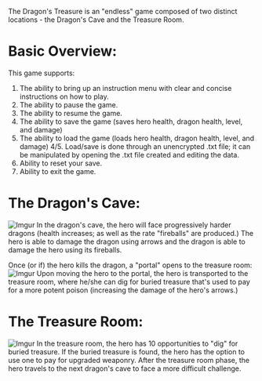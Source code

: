 The Dragon's Treasure is an "endless" game composed of two distinct locations - the Dragon's Cave and the Treasure Room.

# Basic Overview:
This game supports:
1. The ability to bring up an instruction menu with clear and concise instructions on how to play.
2. The ability to pause the game.
3. The ability to resume the game.
4. The ability to save the game (saves hero health, dragon health, level, and damage)
5. The ability to load the game (loads hero health, dragon health, level, and damage)
4/5. Load/save is done through an unencrypted .txt file; it can be manipulated by opening the .txt        file created and editing the data.
6. Ability to reset your save.
7. Ability to exit the game.

# The Dragon's Cave:
![Imgur](https://i.imgur.com/QoM7A7U.png)
In the dragon's cave, the hero will face progressively harder dragons (health increases; as well as the rate "fireballs" are produced.) The hero is able to damage the dragon using arrows and the dragon is able to damage the hero using its fireballs. 

Once (or if) the hero kills the dragon, a "portal" opens to the treasure room:
![Imgur](https://i.imgur.com/UjOmc9c.png)
Upon moving the hero to the portal, the hero is transported to the treasure room, where he/she can dig for buried treasure that's used to pay for a more potent poison (increasing the damage of the hero's arrows.)

# The Treasure Room: 
![Imgur](https://i.imgur.com/mHRceTu.png)
In the treasure room, the hero has 10 opportunities to "dig" for buried treasure. If the buried treasure is found, the hero has the option to use one to pay for upgraded weaponry. After the treasure room phase, the hero travels to the next dragon's cave to face a more difficult challenge.
